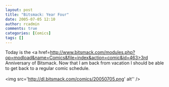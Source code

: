 ```yaml
---
layout: post
title: "Bitsmack: Year Four"
date: 2005-07-05 12:10
author: rcadmin
comments: true
categories: [Comics]
tags: []
---
```

Today is the <a href=http://www.bitsmack.com/modules.php?op=modload&name=Comics&file=index&action=comic&id=463>3rd Anniversary</a> of Bitsmack. Now that I am back from vacation I should be able to get back to a regular comic schedule.<Br><br><!--more--><img src='http://dl.bitsmack.com/comics/20050705.png' alt'' />
